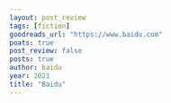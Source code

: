 ```yaml
---
layout: post_review
tags: [fiction]
goodreads_url: "https://www.baidu.com"
poats: true
post_review: false
posts: true
author: baidu
year: 2021
title: "Baidu"
---
```

